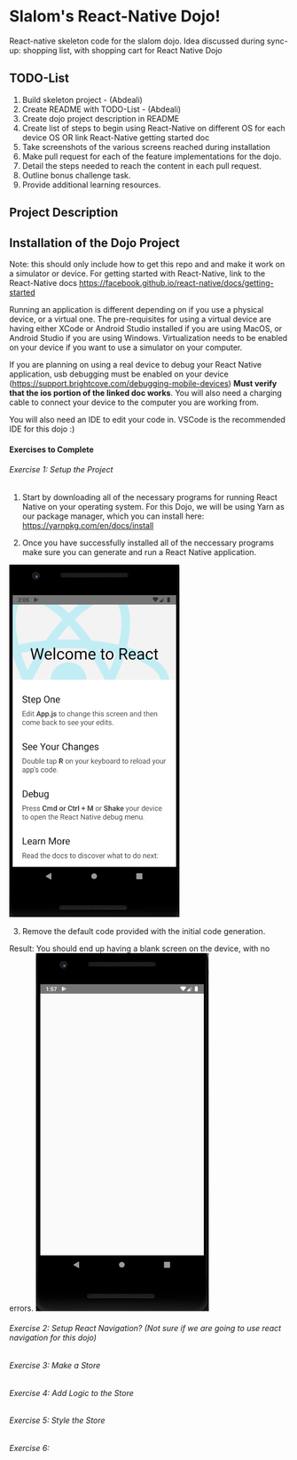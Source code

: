 # Slalom's React-Native Dojo!
React-native skeleton code for the slalom dojo. Idea discussed during sync-up: shopping list, with shopping cart for React Native Dojo

## TODO-List

1. Build skeleton project - (Abdeali)
2. Create README with TODO-List - (Abdeali)
3. Create dojo project description in README
4. Create list of steps to begin using React-Native on different OS for each device OS OR link React-Native getting started doc
5. Take screenshots of the various screens reached during installation
6. Make pull request for each of the feature implementations for the dojo.
7. Detail the steps needed to reach the content in each pull request.
8. Outline bonus challenge task.
9. Provide additional learning resources.

## Project Description

## Installation of the Dojo Project

Note: this should only include how to get this repo and and make it work on a simulator or device. For getting started with React-Native, link to the React-Native docs https://facebook.github.io/react-native/docs/getting-started

Running an application is different depending on if you use a physical device, or a virtual one. The pre-requisites for using a virtual device are having either XCode or Android Studio installed if you are using MacOS, or Android Studio if you are using Windows. Virtualization needs to be enabled on your device if you want to use a simulator on your computer.

If you are planning on using a real device to debug your React Native application, usb debugging must be enabled on your device (https://support.brightcove.com/debugging-mobile-devices) **Must verify that the ios portion of the linked doc works**. You will also need a charging cable to connect your device to the computer you are working from.

You will also need an IDE to edit your code in. VSCode is the recommended IDE for this dojo :) 

#### Exercises to Complete

###### Exercise 1: Setup the Project

1. Start by downloading all of the necessary programs for running React Native on your operating system. For this Dojo, we will be using Yarn as our package manager, which you can install here: https://yarnpkg.com/en/docs/install

2. Once you have successfully installed all of the neccessary programs make sure you can generate and run a React Native application.

![Screenshot of blank result screen](docs/images/home_screen.png)

3. Remove the default code provided with the initial code generation.

Result: You should end up having a blank screen on the device, with no errors.
![Screenshot of blank result screen](docs/images/blank_screen.png)

###### Exercise 2: Setup React Navigation? (Not sure if we are going to use react navigation for this dojo)

###### Exercise 3: Make a Store

###### Exercise 4: Add Logic to the Store

###### Exercise 5: Style the Store

###### Exercise 6: 

